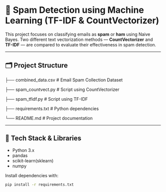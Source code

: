 # 📧 Spam Detection using Machine Learning (TF-IDF & CountVectorizer)

This project focuses on classifying emails as **spam** or **ham** using Naive Bayes. Two different text vectorization methods — **CountVectorizer** and **TF-IDF** — are compared to evaluate their effectiveness in spam detection.

---

## 🗂️ Project Structure

├── combined_data.csv # Email Spam Collection Dataset

├── spam_countvect.py # Script using CountVectorizer

├── spam_tfidf.py # Script using TF-IDF

├── requirements.txt # Python dependencies

└── README.md # Project documentation

---

## 🧰 Tech Stack & Libraries

- Python 3.x
- pandas
- scikit-learn(sklearn)
- numpy

Install dependencies with:

```bash
pip install -r requirements.txt
